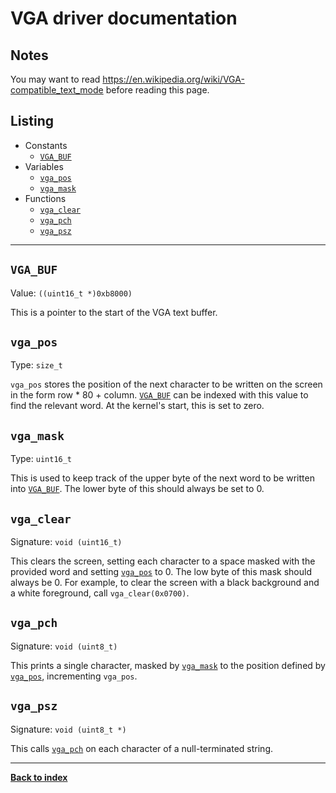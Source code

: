 # VGA driver documentation
## Notes
You may want to read <https://en.wikipedia.org/wiki/VGA-compatible_text_mode> before reading this page.

## Listing
* Constants
  * [`VGA_BUF`](#vga_buf)
* Variables
  * [`vga_pos`](#vga_pos)
  * [`vga_mask`](#vga_mask)
* Functions
  * [`vga_clear`](#vga_clear)
  * [`vga_pch`](#vga_pch)
  * [`vga_psz`](#vga_psz)

---
## `VGA_BUF`
Value: `((uint16_t *)0xb8000)`

This is a pointer to the start of the VGA text buffer.

## `vga_pos`
Type: `size_t`

`vga_pos` stores the position of the next character to be written on the screen in the form row \* 80 + column.  [`VGA_BUF`](#vga_buf) can be indexed with this value to find the relevant word.  At the kernel's start, this is set to zero.

## `vga_mask`
Type: `uint16_t`

This is used to keep track of the upper byte of the next word to be written into [`VGA_BUF`](#vga_buf).  The lower byte of this should always be set to 0.

## `vga_clear`
Signature: `void (uint16_t)`

This clears the screen, setting each character to a space masked with the provided word and setting [`vga_pos`](#vga_pos) to 0.  The low byte of this mask should always be 0.  For example, to clear the screen with a black background and a white foreground, call `vga_clear(0x0700)`.

## `vga_pch`
Signature: `void (uint8_t)`

This prints a single character, masked by [`vga_mask`](#vga_mask) to the position defined by [`vga_pos`](#vga_pos), incrementing `vga_pos`.

## `vga_psz`
Signature: `void (uint8_t *)`

This calls [`vga_pch`](#vga_pch) on each character of a null-terminated string.

---
**[Back to index](index)**
